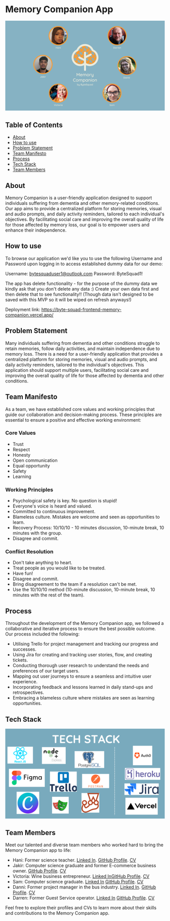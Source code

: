 # Memory Companion App


![Team Logo](teamlogo.png)



## Table of Contents

- [About](#about)
- [How to use](#how-to-use)
- [Problem Statement](#problem-statement)
- [Team Manifesto](#team-manifesto)
- [Process](#process)
- [Tech Stack](#tech-stack)
- [Team Members](#team-members)

## About

Memory Companion is a user-friendly application designed to support individuals suffering from dementia and other memory-related conditions. Our app aims to provide a centralized platform for storing memories, visual and audio prompts, and daily activity reminders, tailored to each individual's objectives. By facilitating social care and improving the overall quality of life for those affected by memory loss, our goal is to empower users and enhance their independence.

## How to use
To browse our application we'd like you to use the following Username and Password upon logging in to access established dummy data for our demo: 

Username: bytesquaduser1@outlook.com
Password: ByteSquad1!

The app has delete functionality - for the purpose of the dummy data we kindly ask that you don't delete any data :) 
Create your own data first and then delete that to see functionality!! (Though data isn't designed to be saved with this MVP so it will be wiped on refresh anyways!)

Deployment link: https://byte-squad-frontend-memory-companion.vercel.app/

<!-- DO NOT UNCOMMENT UNTIL 06/07/2023 ONCE THE DEMO IS DONE :) -->
<!-- You can view our live application [here](https://byte-squad-frontend-memory-companion.vercel.app/) -->

## Problem Statement

Many individuals suffering from dementia and other conditions struggle to retain memories, follow daily activities, and maintain independence due to memory loss. There is a need for a user-friendly application that provides a centralized platform for storing memories, visual and audio prompts, and daily activity reminders, tailored to the individual's objectives. This application should support multiple users, facilitating social care and improving the overall quality of life for those affected by dementia and other conditions.

## Team Manifesto

As a team, we have established core values and working principles that guide our collaboration and decision-making process. These principles are essential to ensure a positive and effective working environment:

### Core Values

- Trust
- Respect
- Honesty
- Open communication
- Equal opportunity
- Safety
- Learning

### Working Principles

- Psychological safety is key. No question is stupid!
- Everyone's voice is heard and valued.
- Committed to continuous improvement.
- Blameless culture. Mistakes are welcome and seen as opportunities to learn.
- Recovery Process: 10/10/10 - 10 minutes discussion, 10-minute break, 10 minutes with the group.
- Disagree and commit.

### Conflict Resolution

- Don't take anything to heart.
- Treat people as you would like to be treated.
- Have fun!
- Disagree and commit.
- Bring disagreement to the team if a resolution can't be met.
- Use the 10/10/10 method (10-minute discussion, 10-minute break, 10 minutes with the rest of the team).

## Process

Throughout the development of the Memory Companion app, we followed a collaborative and iterative process to ensure the best possible outcome. Our process included the following:

- Utilising Trello for project management and tracking our progress and successes.
- Using Jira for creating and tracking user stories, flow, and creating tickets.
- Conducting thorough user research to understand the needs and preferences of our target users.
- Mapping out user journeys to ensure a seamless and intuitive user experience.
- Incorporating feedback and lessons learned in daily stand-ups and retrospectives.
- Embracing a blameless culture where mistakes are seen as learning opportunities.

## Tech Stack

![Team Tech Stack](team-tech-stack.PNG)

## Team Members

Meet our talented and diverse team members who worked hard to bring the Memory Companion app to life:

- Hani: Former science teacher. [Linked In](https://www.linkedin.com/in/hani-abdi-hassan-84762a271/). [GitHub Profile](https://github.com/RHani24). [CV](https://flowcv.com/resume/rbgq0cairo)
- Jakir: Computer science graduate and former E-commerce business owner. [GitHub Profile](https://github.com/jakir-github). [CV](jakir_cv.pdf)
- Victoria: Wine business entrepreneur. [Linked In](https://www.linkedin.com/in/vplatt/)[GitHub Profile](https://github.com/veepgoose). [CV](https://flowcv.com/resume/tidrmg7102)
- Sam: Computer science graduate. [Linked In](https://www.linkedin.com/in/sambaldwin1/) [GitHub Profile](https://github.com/SBaldwin-Git). [CV](https://flowcv.com/resume/iflo58kcar)
- Danni: Former project manager in the bus industry. [Linked In](https://www.linkedin.com/in/danielle-shuttleworth/). [GitHub Profile](https://github.com/dannishuttleworth). [CV](danni_cv.pdf)
- Darren: Former Guest Service operator. [Linked In](https://www.linkedin.com/in/d-p-broomhall-ffx4shb19/) [GitHub Profile](https://github.com/Darren-p-b). [CV](https://flowcv.com/resume/m8oodqobun)

Feel free to explore their profiles and CVs to learn more about their skills and contributions to the Memory Companion app.



